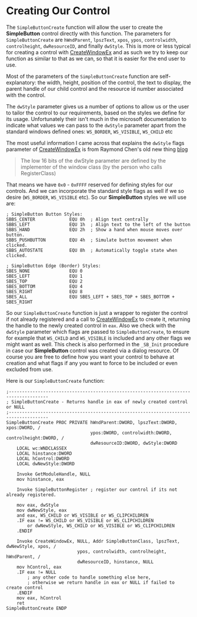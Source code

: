 # Creating Our Control

The `SimpleButtonCreate` function will allow the user to create the **SimpleButton** control directly with this function. The parameters for `SimpleButtonCreate` are `hWndParent`, `lpszText`, `xpos`, `ypos`, `controlwidth`, `controlheight`, `dwResourceID`, and finally `dwStyle`. This is more or less typical for creating a control with [CreateWindowEx](https://msdn.microsoft.com/en-us/library/windows/desktop/ms632680%28v=vs.85%29.aspx) and as such we try to keep our function as similar to that as we can, so that it is easier for the end user to use.

Most of the parameters of the `SimpleButtonCreate` function are self-explanatory: the width, height, position of the control, the text to display, the parent handle of our child control and the resource id number associated with the control.

The `dwStyle` parameter gives us a number of options to allow us or the user to tailor the control to our requirements, based on the styles we define for its usage. Unfortunately their isn't much in the microsoft documentation to indicate what values we can pass to the `dwStyle` parameter apart from the standard windows defined ones: `WS_BORDER`, `WS_VISIBLE`, `WS_CHILD` etc

The most useful information I came across that explains the `dwStyle` flags parameter of [CreateWindowEx](https://msdn.microsoft.com/en-us/library/windows/desktop/ms632680%28v=vs.85%29.aspx) is from Raymond Chen's old new thing [blog](https://blogs.msdn.microsoft.com/oldnewthing/20031203-00/?p=41633/)

> The low 16 bits of the dwStyle parameter are defined by the implementer of the window class \(by the person who calls RegisterClass\)

That means we have `0x0` - `0xFFFF` reserved for defining styles for our controls. And we can incorporate the standard style flags as well if we so desire \(`WS_BORDER`, `WS_VISIBLE` etc\). So our **SimpleButton** styles we will use are:

```x86asm
; SimpleButton Button Styles:
SBBS_CENTER             EQU 0h  ; Align text centrally
SBBS_LEFT               EQU 1h  ; Align text to the left of the button
SBBS_HAND               EQU 2h  ; Show a hand when mouse moves over button.
SBBS_PUSHBUTTON         EQU 4h  ; Simulate button movement when clicked.
SBBS_AUTOSTATE          EQU 8h  ; Automatically toggle state when clicked.

; SimpleButton Edge (Border) Styles:
SBES_NONE               EQU 0
SBES_LEFT               EQU 1
SBES_TOP                EQU 2
SBES_BOTTOM             EQU 4
SBES_RIGHT              EQU 8
SBES_ALL                EQU SBES_LEFT + SBES_TOP + SBES_BOTTOM + SBES_RIGHT
```

So our `SimpleButtonCreate` function is just a wrapper to register the control if not already registered and a call to [CreateWindowEx](https://msdn.microsoft.com/en-us/library/windows/desktop/ms632680%28v=vs.85%29.aspx) to create it, returning the handle to the newly created control in `eax`. Also we check with the `dwStyle` parameter which flags are passed to `SimpleButtonCreate`, to ensure for example that `WS_CHILD` and `WS_VISIBLE` is included and any other flags we might want as well. This check is also performed in the `_SB_Init` procedure in case our **SimpleButton** control was created via a dialog resource. Of course you are free to define how you want your control to behave at creation and what flags if any you want to force to be included or even excluded from use.

Here is our `SimpleButtonCreate` function:

```x86asm
;-------------------------------------------------------------------------------------
; SimpleButtonCreate - Returns handle in eax of newly created control or NULL
;-------------------------------------------------------------------------------------
SimpleButtonCreate PROC PRIVATE hWndParent:DWORD, lpszText:DWORD, xpos:DWORD, /
                                ypos:DWORD, controlwidth:DWORD, controlheight:DWORD, /
                                dwResourceID:DWORD, dwStyle:DWORD
    LOCAL wc:WNDCLASSEX
    LOCAL hinstance:DWORD
    LOCAL hControl:DWORD
    LOCAL dwNewStyle:DWORD

    Invoke GetModuleHandle, NULL
    mov hinstance, eax

    Invoke SimpleButtonRegister ; register our control if its not already registered.

    mov eax, dwStyle
    mov dwNewStyle, eax
    and eax, WS_CHILD or WS_VISIBLE or WS_CLIPCHILDREN
    .IF eax != WS_CHILD or WS_VISIBLE or WS_CLIPCHILDREN
        or dwNewStyle, WS_CHILD or WS_VISIBLE or WS_CLIPCHILDREN
    .ENDIF

    Invoke CreateWindowEx, NULL, Addr SimpleButtonClass, lpszText, dwNewStyle, xpos, /
                           ypos, controlwidth, controlheight, hWndParent, / 
                           dwResourceID, hinstance, NULL
    mov hControl, eax
    .IF eax != NULL
        ; any other code to handle something else here, 
        ; otherwise we return handle in eax or NULL if failed to create control
    .ENDIF
    mov eax, hControl
    ret
SimpleButtonCreate ENDP
```



